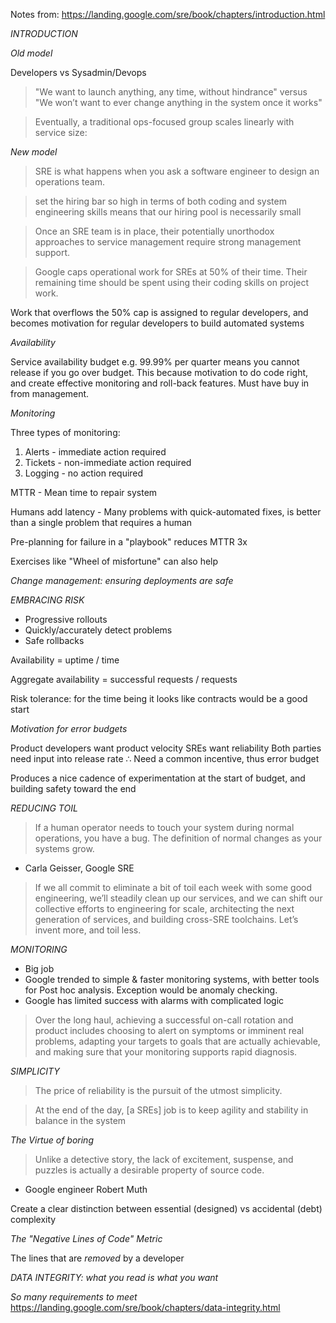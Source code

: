 

Notes from: https://landing.google.com/sre/book/chapters/introduction.html


*INTRODUCTION*

*Old model*

Developers vs Sysadmin/Devops

> "We want to launch anything, any time, without hindrance" versus "We won’t want to ever change anything in the system once it works"

> Eventually, a traditional ops-focused group scales linearly with service size:


*New model*

> SRE is what happens when you ask a software engineer to design an operations team.

> set the hiring bar so high in terms of both coding and system engineering skills means that our hiring pool is necessarily small

> Once an SRE team is in place, their potentially unorthodox approaches to service management require strong management support.

> Google caps operational work for SREs at 50% of their time. Their remaining time should be spent using their coding skills on project work.

Work that overflows the 50% cap is assigned to regular developers, and becomes motivation for regular developers to build automated systems

*Availability*

Service availability budget e.g. 99.99% per quarter means you cannot release if you go over budget. This because motivation to do code right, and create effective monitoring and roll-back features. Must have buy in from management.

*Monitoring*

Three types of monitoring:

1. Alerts - immediate action required
2. Tickets - non-immediate action required
3. Logging - no action required

MTTR - Mean time to repair system

Humans add latency - Many problems with quick-automated fixes, is better than a single problem that requires a human

Pre-planning for failure in a "playbook" reduces MTTR 3x

Exercises like "Wheel of misfortune" can also help

*Change management: ensuring deployments are safe*


*EMBRACING RISK*

- Progressive rollouts
- Quickly/accurately detect problems
- Safe rollbacks

Availability = uptime / time

Aggregate availability =  successful requests / requests

Risk tolerance: for the time being it looks like contracts would be a good start

*Motivation for error budgets*

Product developers want product velocity
SREs want reliability
Both parties need input into release rate
∴ Need a common incentive, thus error budget

Produces a nice cadence of experimentation at the start of budget, and building safety toward the end

*REDUCING TOIL*

> If a human operator needs to touch your system during normal operations, you have a bug. The definition of normal changes as your systems grow.

- Carla Geisser, Google SRE

> If we all commit to eliminate a bit of toil each week with some good engineering, we’ll steadily clean up our services, and we can shift our collective efforts to engineering for scale, architecting the next generation of services, and building cross-SRE toolchains. Let’s invent more, and toil less.

*MONITORING*

- Big job
- Google trended to simple & faster monitoring systems, with better tools for Post hoc analysis. Exception would be anomaly checking.
- Google has limited success with alarms with complicated logic

> Over the long haul, achieving a successful on-call rotation and product includes choosing to alert on symptoms or imminent real problems, adapting your targets to goals that are actually achievable, and making sure that your monitoring supports rapid diagnosis.


*SIMPLICITY*

> The price of reliability is the pursuit of the utmost simplicity.

> At the end of the day, [a SREs] job is to keep agility and stability in balance in the system

*The Virtue of boring*

> Unlike a detective story, the lack of excitement, suspense, and puzzles is actually a desirable property of source code.

- Google engineer Robert Muth

Create a clear distinction between essential (designed) vs accidental (debt) complexity

*The "Negative Lines of Code" Metric*

The lines that are _removed_ by a developer

*DATA INTEGRITY: what you read is what you want*

_So many requirements to meet_ https://landing.google.com/sre/book/chapters/data-integrity.html